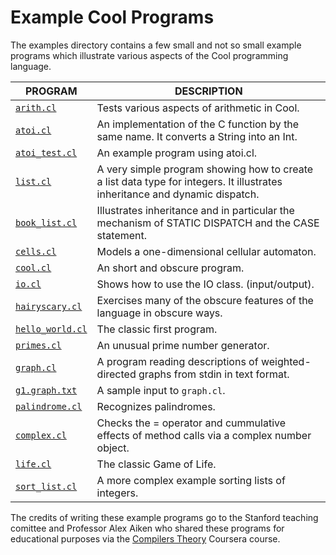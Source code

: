# Example Cool Programs

The examples directory contains a few small and not so small example programs which illustrate various aspects of the Cool programming language.

| PROGRAM                            | DESCRIPTION                                                                                                                 |
|------------------------------------|-----------------------------------------------------------------------------------------------------------------------------|
| [`arith.cl`](arith.cl)             | Tests various aspects of arithmetic in Cool.                                                                                |
| [`atoi.cl`](atoi.cl)               | An implementation of the C function by the same name. It converts a String into an Int.                                     |
| [`atoi_test.cl`](atoi_test.cl)     | An example program using atoi.cl.                                                                                           |
| [`list.cl`](list.cl)               | A very simple program showing how to create a list data type for integers. It illustrates inheritance and dynamic dispatch. |
| [`book_list.cl`](book_list.cl)     | Illustrates inheritance and in particular the mechanism of STATIC DISPATCH and the CASE statement.                          |
| [`cells.cl`](cells.cl)             | Models a one-dimensional cellular automaton.                                                                                |
| [`cool.cl`](cool.cl)               | An short and obscure program.                                                                                               |
| [`io.cl`](io.cl)                   | Shows how to use the IO class. (input/output).                                                                              |
| [`hairyscary.cl`](hairyscary.cl)   | Exercises many of the obscure features of the language in obscure ways.                                                     |
| [`hello_world.cl`](hello_world.cl) | The classic first program.                                                                                                  |
| [`primes.cl`](primes.cl)           | An unusual prime number generator.                                                                                          |
| [`graph.cl`](graph.cl)             | A program reading descriptions of weighted-directed graphs from stdin in text format.                                       |
| [`g1.graph.txt`](g1.graph.txt)     | A sample input to `graph.cl`.                                                                                               |
| [`palindrome.cl`](palindrome.cl)   | Recognizes palindromes.                                                                                                     |
| [`complex.cl`](complex.cl)         | Checks the = operator and cummulative effects of method calls via a complex number object.                                  |
| [`life.cl`](life.cl)               | The classic Game of Life.                                                                                                   |
| [`sort_list.cl`](sort_list.cl)     | A more complex example sorting lists of integers.                                                                           |


The credits of writing these example programs go to the Stanford teaching comittee and Professor Alex Aiken who shared these programs for educational purposes via the [Compilers Theory](https://www.coursera.org/course/compilers) Coursera course.

